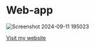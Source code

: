 # Web-app
![Screenshot 2024-09-11 195023](https://github.com/user-attachments/assets/cfcbd034-6bc0-485d-a533-564619f14640)
<!DOCTYPE html>
<html lang="en">
<head>
    <meta charset="UTF-8">
    <meta name="viewport" content="width=device-width, initial-scale=1.0">
</head>
<body>
    <a href="https://gkprogrammer.neocities.org/" target="_blank">Visit my website</a>
</body>
</html>
